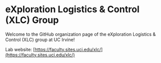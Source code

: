 # eXploration Logistics & Control (XLC) Group

Welcome to the GitHub organization page of the eXploration Logistics & Control (XLC) group at UC Irvine!

Lab website: [https://faculty.sites.uci.edu/xlc/](https://faculty.sites.uci.edu/xlc/)

<!--

**Here are some ideas to get you started:**

🙋‍♀️ A short introduction - what is your organization all about?
🌈 Contribution guidelines - how can the community get involved?
👩‍💻 Useful resources - where can the community find your docs? Is there anything else the community should know?
🍿 Fun facts - what does your team eat for breakfast?
🧙 Remember, you can do mighty things with the power of [Markdown](https://docs.github.com/github/writing-on-github/getting-started-with-writing-and-formatting-on-github/basic-writing-and-formatting-syntax)
-->
